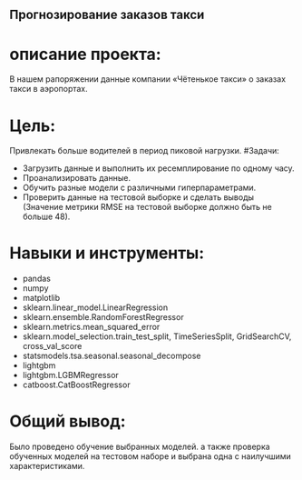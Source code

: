 ## Прогнозирование заказов такси
# описание проекта:
В нашем рапоряжении данные компании «Чётенькое такси» о заказах такси в аэропортах.

# Цель: 
Привлекать больше водителей в период пиковой нагрузки.
#Задачи:
  - Загрузить данные и выполнить их ресемплирование по одному часу.
  - Проанализировать данные.
  - Обучить разные модели с различными гиперпараметрами.
  - Проверить данные на тестовой выборке и сделать выводы (Значение метрики RMSE на тестовой выборке должно быть не больше 48).
# Навыки и инструменты:
  - pandas
  - numpy
  - matplotlib
  - sklearn.linear_model.LinearRegression
  - sklearn.ensemble.RandomForestRegressor
  - sklearn.metrics.mean_squared_error
  - sklearn.model_selection.train_test_split, TimeSeriesSplit, GridSearchCV, cross_val_score
  - statsmodels.tsa.seasonal.seasonal_decompose
  - lightgbm
  - lightgbm.LGBMRegressor
  - catboost.CatBoostRegressor
# Общий вывод:
Было проведено обучение выбранных моделей. а также проверка обученных моделей на тестовом наборе и выбрана одна с наилучшими характеристиками.
